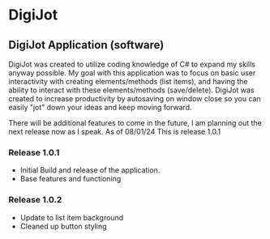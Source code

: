 # DigiJot

## DigiJot Application (software)
DigiJot was created to utilize coding knowledge of C# to expand my skills anyway possible. My goal with this application was to focus on basic user interactivity with creating elements/methods (list items), and having the ability to interact with these elements/methods (save/delete). DigiJot was created to increase productivity by autosaving on window close so you can easily "jot" down your ideas and keep moving forward.

There will be additional features to come in the future, I am planning out the next release now as I speak. As of 08/01/24 This is release 1.0.1


### Release 1.0.1
- Initial Build and release of the application.
- Base features and functioning
### Release 1.0.2
- Update to list item background
- Cleaned up button styling
